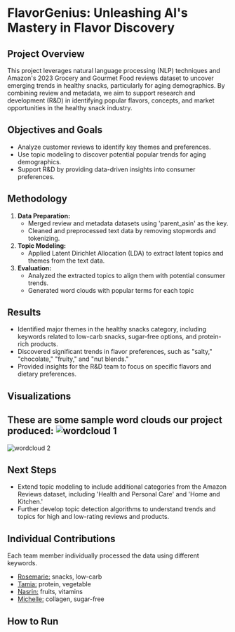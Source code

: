 # FlavorGenius: Unleashing AI's Mastery in Flavor Discovery
## Project Overview
This project leverages natural language processing (NLP) techniques and Amazon's 2023 Grocery and Gourmet Food reviews dataset to uncover emerging trends in healthy snacks, particularly for aging demographics. By combining review and metadata, we aim to support research and development (R&D) in identifying popular flavors, concepts, and market opportunities in the healthy snack industry.

## Objectives and Goals
* Analyze customer reviews to identify key themes and preferences.
* Use topic modeling to discover potential popular trends for aging demographics.
* Support R&D by providing data-driven insights into consumer preferences.

## Methodology
1. **Data Preparation:**
   * Merged review and metadata datasets using 'parent_asin' as the key.
   * Cleaned and preprocessed text data by removing stopwords and tokenizing.
2. **Topic Modeling:**
   * Applied Latent Dirichlet Allocation (LDA) to extract latent topics and themes from the text data.
3. **Evaluation:**
   * Analyzed the extracted topics to align them with potential consumer trends.
   * Generated word clouds with popular terms for each topic

## Results
* Identified major themes in the healthy snacks category, including keywords related to low-carb snacks, sugar-free options, and protein-rich products.
* Discovered significant trends in flavor preferences, such as "salty," "chocolate," "fruity," and "nut blends."
* Provided insights for the R&D team to focus on specific flavors and dietary preferences.

## Visualizations
These are some sample word clouds our project produced:
![wordcloud 1](https://github.com/user-attachments/assets/399f3b34-4eb5-41ed-8b67-406a9dd87705)
---
![wordcloud 2](https://github.com/user-attachments/assets/5a516916-58d8-4937-a0a5-8872788db0b2)

## Next Steps
* Extend topic modeling to include additional categories from the Amazon Reviews dataset, including 'Health and Personal Care' and 'Home and Kitchen.'
* Further develop topic detection algorithms to understand trends and topics for high and low-rating reviews and products.

## Individual Contributions
Each team member individually processed the data using different keywords.
* <ins>Rosemarie:</ins> snacks, low-carb
* <ins>Tamia:</ins> protein, vegetable
* <ins>Nasrin:</ins> fruits, vitamins
* <ins>Michelle:</ins> collagen, sugar-free

## How to Run
